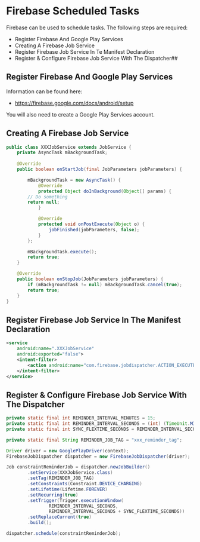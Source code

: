 # Firebase Scheduled Tasks #

Firebase can be used to schedule tasks. The following steps are required:


- Register Firebase And Google Play Services
- Creating A Firebase Job Service
- Register Firebase Job Service In Te Manifest Declaration
- Register & Configure Firebase Job Service With The Dispatcher##

## Register Firebase And Google Play Services ##

Information can be found here:

- https://firebase.google.com/docs/android/setup

You will also need to create a Google Play Services account. 

## Creating A Firebase Job Service ##

```java
public class XXXJobService extends JobService {
    private AsyncTask mBackgroundTask;
    
    @Override
    public boolean onStartJob(final JobParameters jobParameters) {

        mBackgroundTask = new AsyncTask() {
            @Override
            protected Object doInBackground(Object[] params) {
		// Do something
		return null;
            }

            @Override
            protected void onPostExecute(Object o) {
                jobFinished(jobParameters, false);
            }
        };

        mBackgroundTask.execute();
        return true;
    }

    @Override
    public boolean onStopJob(JobParameters jobParameters) {
        if (mBackgroundTask != null) mBackgroundTask.cancel(true);
        return true;
    }
}
```

## Register Firebase Job Service In The Manifest Declaration ##

```xml
<service
	android:name=".XXXJobService"
	android:exported="false">
    <intent-filter>
        <action android:name="com.firebase.jobdispatcher.ACTION_EXECUTE"/>
    </intent-filter>
</service>
```

## Register & Configure Firebase Job Service With The Dispatcher ##

```java
private static final int REMINDER_INTERVAL_MINUTES = 15;
private static final int REMINDER_INTERVAL_SECONDS = (int) (TimeUnit.MINUTES.toSeconds(REMINDER_INTERVAL_MINUTES));
private static final int SYNC_FLEXTIME_SECONDS = REMINDER_INTERVAL_SECONDS;

private static final String REMINDER_JOB_TAG = "xxx_reminder_tag";

Driver driver = new GooglePlayDriver(context);
FirebaseJobDispatcher dispatcher = new FirebaseJobDispatcher(driver);

Job constraintReminderJob = dispatcher.newJobBuilder()
        .setService(XXXJobService.class)
        .setTag(REMINDER_JOB_TAG)
        .setConstraints(Constraint.DEVICE_CHARGING)
        .setLifetime(Lifetime.FOREVER)
        .setRecurring(true)
        .setTrigger(Trigger.executionWindow(
                REMINDER_INTERVAL_SECONDS,
                REMINDER_INTERVAL_SECONDS + SYNC_FLEXTIME_SECONDS))
        .setReplaceCurrent(true)
        .build();

dispatcher.schedule(constraintReminderJob);
```